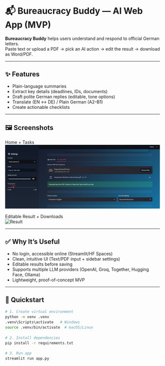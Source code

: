 # 📬 Bureaucracy Buddy — AI Web App (MVP)

**Bureaucracy Buddy** helps users understand and respond to official German letters.  
Paste text or upload a PDF → pick an AI action → edit the result → download as Word/PDF.  

---

## ✨ Features
- Plain-language summaries  
- Extract key details (deadlines, IDs, documents)  
- Draft polite German replies (editable, tone options)  
- Translate (EN ↔ DE) / Plain German (A2–B1)  
- Create actionable checklists  

---

## 🖼️ Screenshots

Home + Tasks  
![Uploading Doc](https://github.com/AssadKhurshid/BureaucracyBuddy-MVP/blob/main/3_Uploading%20any%20doc.png)



Editable Result + Downloads  
![Result](docs/images/result-editor.png)

---

## ✅ Why It’s Useful
- No login, accessible online (Streamlit/HF Spaces)  
- Clean, intuitive UI (Text/PDF input + sidebar settings)  
- Editable results before saving  
- Supports multiple LLM providers (OpenAI, Groq, Together, Hugging Face, Ollama)  
- Lightweight, proof-of-concept MVP  

---

## 🚀 Quickstart
```bash
# 1. Create virtual environment
python -m venv .venv
.venv\Scripts\activate   # Windows
source .venv/bin/activate  # macOS/Linux

# 2. Install dependencies
pip install -r requirements.txt

# 3. Run app
streamlit run app.py
